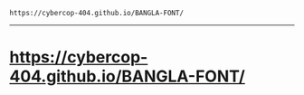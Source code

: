 ```
https://cybercop-404.github.io/BANGLA-FONT/

```
---

# https://cybercop-404.github.io/BANGLA-FONT/
